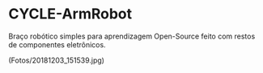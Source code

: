 # CYCLE-ArmRobot
Braço robótico simples para aprendizagem Open-Source feito com restos de componentes eletrônicos.

(Fotos/20181203_151539.jpg)
